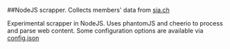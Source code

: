 ##NodeJS scrapper. Collects members' data from [sia.ch  ](sia.ch)

Experimental scrapper in NodeJS. Uses phantomJS and cheerio to process and parse web
content.
Some configuration options are available via [config.json](config.json)
